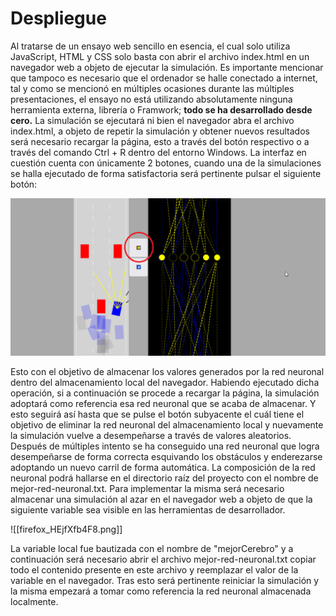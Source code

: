 # Despliegue
Al tratarse de un ensayo web sencillo en esencia, el cual solo utiliza JavaScript, HTML y CSS solo basta con abrir el archivo index.html en un navegador web a objeto de ejecutar la simulación. Es importante mencionar que tampoco es necesario que el ordenador se halle conectado a internet, tal y como se mencionó en múltiples ocasiones durante las múltiples presentaciones, el ensayo no está utilizando absolutamente ninguna herramienta externa, librería o Framwork; **todo se ha desarrollado desde cero.**
La simulación se ejecutará ni bien el navegador abra el archivo index.html, a objeto de repetir la simulación y obtener nuevos resultados será necesario recargar la página, esto a través del botón respectivo o a través del comando Ctrl + R dentro del entorno Windows. La interfaz en cuestión cuenta con únicamente 2 botones, cuando una de la simulaciones se halla ejecutado de forma satisfactoria será pertinente pulsar el siguiente botón: 

![Botones de la Interfaz](img/botones.png)

Esto con el objetivo de almacenar los valores generados por la red neuronal dentro del almacenamiento local del navegador. Habiendo ejecutado dicha operación, si a continuación se procede a recargar la página, la simulación adoptará como referencia esa red neuronal que se acaba de almacenar. Y esto seguirá así hasta que se pulse el botón subyacente el cuál tiene el objetivo de eliminar la red neuronal del almacenamiento local y nuevamente la simulación vuelve a desempeñarse a través de valores aleatorios. 
Después de múltiples intento se ha conseguido una red neuronal que logra desempeñarse de forma correcta esquivando los obstáculos y enderezarse adoptando un nuevo carril de forma automática. La composición de la red neuronal podrá hallarse en el directorio raíz del proyecto con el nombre de mejor-red-neuronal.txt. 
Para implementar la misma será necesario almacenar una simulación al azar en el navegador web a objeto de que la siguiente variable sea visible en las herramientas de desarrollador. 

![[firefox_HEjfXfb4F8.png]]

La variable local fue bautizada con el nombre de "mejorCerebro" y a continuación será necesario abrir el archivo mejor-red-neuronal.txt copiar todo el contenido presente en este archivo y reemplazar el valor de la variable en el navegador. Tras esto será pertinente reiniciar la simulación y la misma empezará a tomar como referencia la red neuronal almacenada localmente. 
